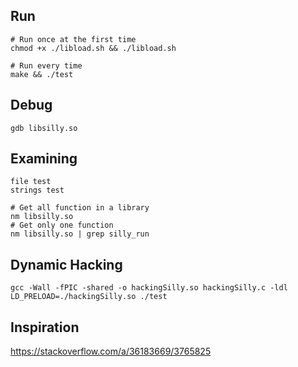 ## Run
```
# Run once at the first time
chmod +x ./libload.sh && ./libload.sh

# Run every time
make && ./test
```

## Debug
```
gdb libsilly.so
```

## Examining
```
file test
strings test

# Get all function in a library
nm libsilly.so
# Get only one function
nm libsilly.so | grep silly_run
```

## Dynamic Hacking
```
gcc -Wall -fPIC -shared -o hackingSilly.so hackingSilly.c -ldl
LD_PRELOAD=./hackingSilly.so ./test
```

## Inspiration
https://stackoverflow.com/a/36183669/3765825